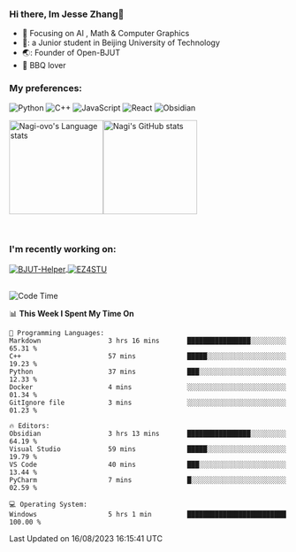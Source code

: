 ### Hi there, Im Jesse Zhang👋
- :orange_book: Focusing on AI , Math & Computer Graphics
- 🔬: a Junior student in Beijing University of Technology
- 🌏: Founder of Open-BJUT
- :meat_on_bone: BBQ lover

### My preferences:
![Python](https://img.shields.io/badge/python-3670A0?style=for-the-badge&logo=python&logoColor=ffdd54)
![C++](https://img.shields.io/badge/c++-%2300599C.svg?style=for-the-badge&logo=c%2B%2B&logoColor=white)
![JavaScript](https://img.shields.io/badge/javascript-%23323330.svg?style=for-the-badge&logo=javascript&logoColor=%23F7DF1E)
![React](https://img.shields.io/badge/react-%2320232a.svg?style=for-the-badge&logo=react&logoColor=%2361DAFB)
![Obsidian](https://img.shields.io/badge/Obsidian-%23483699.svg?style=for-the-badge&logo=obsidian&logoColor=white)
 <!-- ![Docker](https://img.shields.io/badge/docker-%230db7ed.svg?style=for-the-badge&logo=docker&logoColor=white) -->


<div style="display:flex; flex-wrap:wrap; height: 200px;">
  <img height="170" src="https://github-readme-stats-git-main-nagi-ovo.vercel.app/api/top-langs/?username=Nagi-ovo&hide=css,scss,html,java,typescript&layout=compact&card_width=345&card_height=400" alt="Nagi-ovo's Language stats">
  <img height="170" src="https://github-readme-stats-git-main-nagi-ovo.vercel.app/api?username=Nagi-ovo&show_icons=true&theme=radical" alt="Nagi's GitHub stats">
</div>

### I'm recently working on:</a>

 <div>
<a href="https://github.com/Open-BJUT/BJUT-Helper">
  <img align="center" src="https://github-readme-stats-git-main-nagi-ovo.vercel.app/api/pin/?username=Nagi-ovo&repo=BJUT-Helper" alt="BJUT-Helper">
</a>
<a href="https://github.com/Nagi-ovo/EZ4STU">
  <img align="center" src="https://github-readme-stats-git-main-nagi-ovo.vercel.app/api/pin/?username=Nagi-ovo&repo=EZ4STU" alt="EZ4STU">
</a>  
</div>

<br />

<!--START_SECTION:waka-->
![Code Time](http://img.shields.io/badge/Code%20Time-158%20hrs%2057%20mins-blue)

📊 **This Week I Spent My Time On** 

```text
💬 Programming Languages: 
Markdown                 3 hrs 16 mins       ████████████████░░░░░░░░░   65.31 % 
C++                      57 mins             █████░░░░░░░░░░░░░░░░░░░░   19.23 % 
Python                   37 mins             ███░░░░░░░░░░░░░░░░░░░░░░   12.33 % 
Docker                   4 mins              ░░░░░░░░░░░░░░░░░░░░░░░░░   01.34 % 
GitIgnore file           3 mins              ░░░░░░░░░░░░░░░░░░░░░░░░░   01.23 % 

🔥 Editors: 
Obsidian                 3 hrs 13 mins       ████████████████░░░░░░░░░   64.19 % 
Visual Studio            59 mins             █████░░░░░░░░░░░░░░░░░░░░   19.79 % 
VS Code                  40 mins             ███░░░░░░░░░░░░░░░░░░░░░░   13.44 % 
PyCharm                  7 mins              █░░░░░░░░░░░░░░░░░░░░░░░░   02.59 % 

💻 Operating System: 
Windows                  5 hrs 1 min         █████████████████████████   100.00 % 
```


 Last Updated on 16/08/2023 16:15:41 UTC
<!--END_SECTION:waka-->



